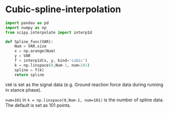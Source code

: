 # Cubic-spline-interpolation

``` python
import pandas as pd
import numpy as np
from scipy.interpolate import interp1d

def Spline_func(VAR):
    Num = VAR.size
    x = np.arange(Num)
    y = VAR
    f = interp1d(x, y, kind='cubic')
    k = np.linspace(0,Num-1, num=101)
    spline = f(k)
    return spline
```

`VAR` is set as the signal data (e.g. Ground reaction force data during running in stance phase).

`num=101` in `k = np.linspace(0,Num-1, num=101)` is the number of spline data. The default is set as 101 points.
